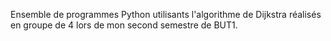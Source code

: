 Ensemble de programmes Python utilisants l'algorithme de Dijkstra réalisés en groupe de 4 lors de mon second semestre de BUT1.
